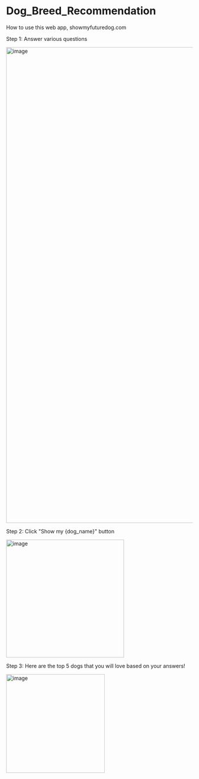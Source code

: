 # Dog_Breed_Recommendation
How to use this web app, showmyfuturedog.com

Step 1:
Answer various questions

<img width="1283" alt="image" src="https://github.com/gihonglee/Dog_Breed_Recommendation/assets/84887369/e33f76a6-62d2-448e-bda6-de2a9acb6b92">

Step 2:
Click "Show my {dog_name}" button


<img width="318" alt="image" src="https://github.com/gihonglee/Dog_Breed_Recommendation/assets/84887369/d856bca9-a543-48b1-b5d4-60bd6af22c47">


Step 3:
Here are the top 5 dogs that you will love based on your answers!


<img width="266" alt="image" src="https://github.com/gihonglee/Dog_Breed_Recommendation/assets/84887369/5d84e325-2c5c-47d8-a4e0-bba7d339bf68">
